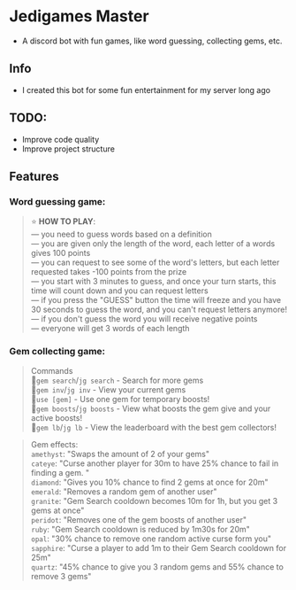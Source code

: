 # Jedigames Master

- A discord bot with fun games, like word guessing, collecting gems, etc.

## Info
- I created this bot for some fun entertainment for my server long ago

## TODO:
- Improve code quality
- Improve project structure

## Features
### Word guessing game:
> ⭐ **HOW TO PLAY**:  
— you need to guess words based on a definition  
— you are given only the length of the word, each letter of a words gives 100 points  
— you can request to see some of the word's letters, but each letter requested takes -100 points from the prize  
— you start with 3 minutes to guess, and once your turn starts, this time will count down and you can request letters  
— if you press the "GUESS" button the time will freeze and you have 30 seconds to guess the word, and you can't request letters anymore!   
— if you don't guess the word you will receive negative points  
— everyone will get 3 words of each length

### Gem collecting game:
> Commands  
🔹`gem search`/`jg search` - Search for more gems  
🔹`gem inv`/`jg inv` - View your current gems  
🔹`use [gem]` - Use one gem for temporary boosts!  
🔹`gem boosts`/`jg boosts` - View what boosts the gem give and your active boosts!  
🔹`gem lb`/`jg lb` - View the leaderboard with the best gem collectors! 

> Gem effects:  
`amethyst`: "Swaps the amount of 2 of your gems"  
`cateye`: "Curse another player for 30m to have 25% chance to fail in finding a gem. "  
`diamond`: "Gives you 10% chance to find 2 gems at once for 20m"  
`emerald`: "Removes a random gem of another user"  
`granite`: "Gem Search cooldown becomes 10m for 1h, but you get 3 gems at once"  
`peridot`: "Removes one of the gem boosts of another user"  
`ruby`: "Gem Search cooldown is reduced by 1m30s for 20m"  
`opal`: "30% chance to remove one random active curse form you"  
`sapphire`: "Curse a player to add 1m to their Gem Search cooldown for 25m"  
`quartz`: "45% chance to give you 3 random gems and 55% chance to remove 3 gems"  